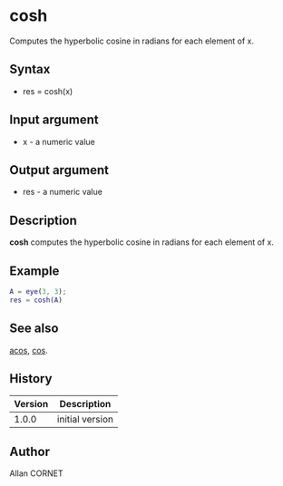 

# cosh

Computes the hyperbolic cosine in radians for each element of x.

## Syntax

- res = cosh(x)

## Input argument

 - x - a numeric value

## Output argument

 - res - a numeric value

## Description

<b>cosh</b> computes the hyperbolic cosine in radians for each element of x.

## Example

```matlab
A = eye(3, 3);
res = cosh(A)
```

## See also

[acos](acos.md), [cos](cos.md).
## History

|Version|Description|
|------|------|
|1.0.0|initial version|


## Author

Allan CORNET



